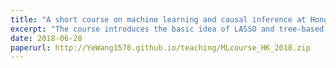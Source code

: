 ```yaml
---
title: "A short course on machine learning and causal inference at Hong Kong Polytecnic University, 2018 summer"
excerpt: "The course introduces the basic idea of LASSO and tree-based model, as well as their application in causal inference."
date: 2018-06-28
paperurl: http://YeWang1576.github.io/teaching/MLcourse_HK_2018.zip
---
```

